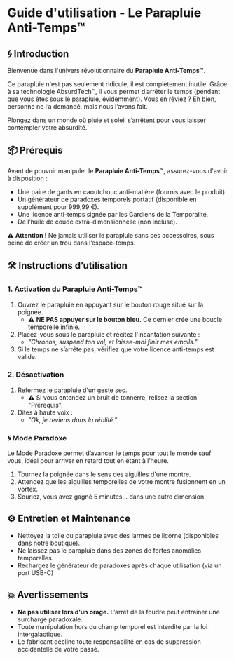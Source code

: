 
# Guide d'utilisation - Le Parapluie Anti-Temps™

## 🌀 Introduction 

Bienvenue dans l'univers révolutionnaire du **Parapluie Anti-Temps™**.

Ce parapluie n'est pas seulement ridicule, il est complètement inutile. Grâce à sa technologie AbsurdTech™, il vous permet d’arrêter le temps (pendant que vous êtes sous le parapluie, évidemment). Vous en rêviez ? Eh bien, personne ne l’a demandé, mais nous l’avons fait. 

Plongez dans un monde où pluie et soleil s’arrêtent pour vous laisser contempler votre absurdité.

## 📦 Prérequis

Avant de pouvoir manipuler le **Parapluie Anti-Temps™**, assurez-vous d'avoir à disposition :

- Une paire de gants en caoutchouc anti-matière (fournis avec le produit).
- Un générateur de paradoxes temporels portatif (disponible en supplément pour 999,99 €).
- Une licence anti-temps signée par les Gardiens de la Temporalité.
- De l’huile de coude extra-dimensionnelle (non incluse).

⚠️ **Attention !** Ne jamais utiliser le parapluie sans ces accessoires, sous peine de créer un trou dans l’espace-temps.

## 🛠️ Instructions d’utilisation 

### 1. **Activation du Parapluie Anti-Temps™**
1. Ouvrez le parapluie en appuyant sur le bouton rouge situé sur la poignée.  
   - ⚠️ **NE PAS appuyer sur le bouton bleu.** Ce dernier crée une boucle temporelle infinie.
2. Placez-vous sous le parapluie et récitez l'incantation suivante :  
   - *"Chronos, suspend ton vol, et laisse-moi finir mes emails."*
3. Si le temps ne s’arrête pas, vérifiez que votre licence anti-temps est valide.

### 2. **Désactivation**
1. Refermez le parapluie d'un geste sec.  
   - ⚠️ Si vous entendez un bruit de tonnerre, relisez la section "Prérequis".
2. Dites à haute voix :  
   - *"Ok, je reviens dans la réalité."*

### 🌀 **Mode Paradoxe**
Le Mode Paradoxe permet d’avancer le temps pour tout le monde sauf vous, idéal pour arriver en retard tout en étant à l’heure.

1. Tournez la poignée dans le sens des aiguilles d'une montre.  
2. Attendez que les aiguilles temporelles de votre montre fusionnent en un vortex.
3. Souriez, vous avez gagné 5 minutes... dans une autre dimension

## ⚙️ Entretien et Maintenance

- Nettoyez la toile du parapluie avec des larmes de licorne (disponibles dans notre boutique).
- Ne laissez pas le parapluie dans des zones de fortes anomalies temporelles.
- Rechargez le générateur de paradoxes après chaque utilisation (via un port USB-C)

## 💥 Avertissements

- **Ne pas utiliser lors d’un orage.** L’arrêt de la foudre peut entraîner une surcharge paradoxale.
- Toute manipulation hors du champ temporel est interdite par la loi intergalactique.
- Le fabricant décline toute responsabilité en cas de suppression accidentelle de votre passé.

